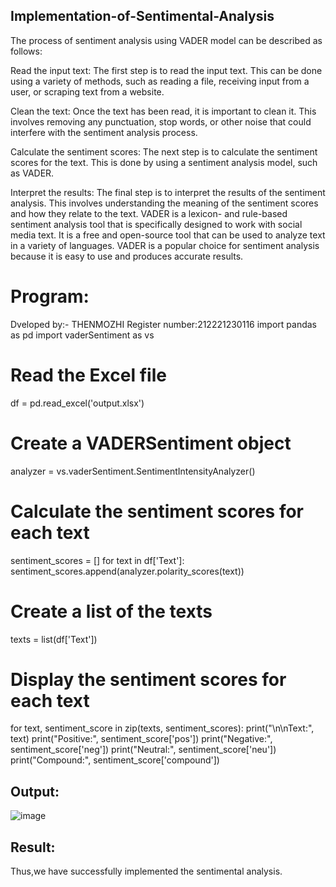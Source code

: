 

## Implementation-of-Sentimental-Analysis
The process of sentiment analysis using VADER model can be described as follows:

Read the input text:
The first step is to read the input text. This can be done using a variety of methods, such as reading a file, receiving input from a user, or scraping text from a website.

Clean the text:
Once the text has been read, it is important to clean it. This involves removing any punctuation, stop words, or other noise that could interfere with the sentiment analysis process.

Calculate the sentiment scores:
The next step is to calculate the sentiment scores for the text. This is done by using a sentiment analysis model, such as VADER.

Interpret the results:
The final step is to interpret the results of the sentiment analysis. This involves understanding the meaning of the sentiment scores and how they relate to the text. VADER is a lexicon- and rule-based sentiment analysis tool that is specifically designed to work with social media text. It is a free and open-source tool that can be used to analyze text in a variety of languages. VADER is a popular choice for sentiment analysis because it is easy to use and produces accurate results.

# Program:
Dveloped by:- THENMOZHI
Register number:212221230116
import pandas as pd
import vaderSentiment as vs

# Read the Excel file
df = pd.read_excel('output.xlsx')

# Create a VADERSentiment object
analyzer = vs.vaderSentiment.SentimentIntensityAnalyzer()

# Calculate the sentiment scores for each text
sentiment_scores = []
for text in df['Text']:
    sentiment_scores.append(analyzer.polarity_scores(text))

# Create a list of the texts
texts = list(df['Text'])

# Display the sentiment scores for each text
for text, sentiment_score in zip(texts, sentiment_scores):
    print("\n\nText:", text)
    print("Positive:", sentiment_score['pos'])
    print("Negative:", sentiment_score['neg'])
    print("Neutral:", sentiment_score['neu'])
    print("Compound:", sentiment_score['compound'])

    
## Output:

![image](https://github.com/Thenmozhi-Palanisamy/Implementation-of-Sentimental-Analysis/assets/95198708/0a5f174c-8609-44c5-a0e5-125bc0a377ad)

## Result:

Thus,we have successfully implemented the sentimental analysis.

